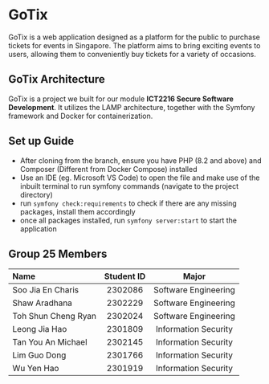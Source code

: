 # GoTix #
GoTix is a web application designed as a platform for the public to purchase tickets for events in Singapore. The platform aims to bring exciting events to users, allowing them to conveniently buy tickets for a variety of occasions.

## GoTix Architecture
GoTix is a project we built for our module **ICT2216 Secure Software Development**. It utilizes the LAMP architecture, together with the Symfony framework and Docker for containerization.

## Set up Guide
* After cloning from the branch, ensure you have PHP (8.2 and above) and Composer (Different from Docker Compose) installed
* Use an IDE (eg. Microsoft VS Code) to open the file and make use of the inbuilt terminal to run symfony commands (navigate to the project directory)
* run ```symfony check:requirements``` to check if there are any missing packages, install them accordingly
* once all packages installed, run ```symfony server:start``` to start the application


## Group 25 Members
| Name            | Student ID | Major |
| :---------------- | :------: | :----: |
| Soo Jia En Charis       |   2302086   | Software Engineering |
| Shaw Aradhana           |   2302229   | Software Engineering |
| Toh Shun Cheng Ryan |  2302024   | Software Engineering |
| Leong Jia Hao |  2301809   | Information Security |
| Tan You An Michael |  2302145   | Information Security |
| Lim Guo Dong    |  2301766   | Information Security |
| Wu Yen Hao |  2301919   | Information Security |
